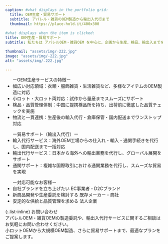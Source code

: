 ```yaml
---
caption: #what displays in the portfolio grid:
  title: OEM生産・貿易サポート
  subtitle: アパレル・雑貨のOEM製造から輸出入代行まで
  thumbnail: https://place-hold.it/400x300
  
#what displays when the item is clicked:
title: OEM生産・貿易サポート
subtitle: 私たちは アパレルOEM・雑貨OEM を中心に、企画から生産、検品、輸出入までを一貫してサポートするサービスを提供しています。小ロット対応から大規模生産まで柔軟に対応可能。ブランド立ち上げを目指すEC事業者様から、安定した供給を求める法人企業様まで、幅広いニーズに応える OEM製造・貿易サポート が私たちの強みです。

thumbnail: "assets/img/₋222.jpg"
image: "assets/img/₋222.jpg"
alt: "assets/img/₋222.jpg"

---
```

<ul>
  ーOEM生産サービスの特徴ー
  <li>幅広い対応領域：衣類・服飾雑貨・生活雑貨など、多様なアイテムのOEM製造に対応</li>
  <li>小ロット・大ロット両対応：試作から量産までスムーズにサポート</li>
  <li>検品・品質管理体制：中国に提携検品所を持ち、出荷前に徹底した品質チェックを実施</li>
  <li>物流と一貫連携：生産後の輸入代行・倉庫保管・国内配送までワンストップ対応</li>
</ul>

<ul>
ー貿易サポート（輸出入代行）ー
  <li>輸入代行サービス：海外OEM工場からの仕入れ・輸入・通関手続きを代行し、国内配送まで一括対応</li>
  <li>輸出代行サービス：日本から海外への輸出業務を代行し、グローバル展開をサポート</li>
  <li>通関サポート：複雑な国際取引における通関業務を代行し、スムーズな貿易を実現</li>
</ul>

<ul>
ー対応可能なお客様ー
  <li>自社ブランドを立ち上げたい EC事業者・D2Cブランド</li>
  <li>新商品開発や生産委託を検討する 既存メーカー・商社</li>
  <li>安定的な供給と品質管理を求める 法人企業</li>
</ul>

{:.list-inline} 
  お問い合わせ<br>
アパレルOEM・雑貨OEMの製造委託や、輸出入代行サービスに関するご相談は<br>
お気軽にお問い合わせください。<br>
小ロットOEMから大規模OEM製造、さらに貿易サポートまで、最適なプランをご提案します。<br>

